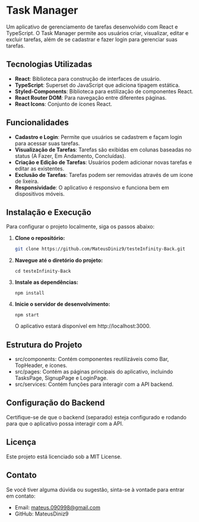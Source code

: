 # Task Manager

Um aplicativo de gerenciamento de tarefas desenvolvido com React e TypeScript. O Task Manager permite aos usuários criar, visualizar, editar e excluir tarefas, além de se cadastrar e fazer login para gerenciar suas tarefas.

## Tecnologias Utilizadas

- **React**: Biblioteca para construção de interfaces de usuário.
- **TypeScript**: Superset do JavaScript que adiciona tipagem estática.
- **Styled-Components**: Biblioteca para estilização de componentes React.
- **React Router DOM**: Para navegação entre diferentes páginas.
- **React Icons**: Conjunto de ícones React.

## Funcionalidades

- **Cadastro e Login**: Permite que usuários se cadastrem e façam login para acessar suas tarefas.
- **Visualização de Tarefas**: Tarefas são exibidas em colunas baseadas no status (A Fazer, Em Andamento, Concluídas).
- **Criação e Edição de Tarefas**: Usuários podem adicionar novas tarefas e editar as existentes.
- **Exclusão de Tarefas**: Tarefas podem ser removidas através de um ícone de lixeira.
- **Responsividade**: O aplicativo é responsivo e funciona bem em dispositivos móveis.

## Instalação e Execução

Para configurar o projeto localmente, siga os passos abaixo:

1. **Clone o repositório:**

   ```bash
   git clone https://github.com/MateusDiniz9/testeInfinity-Back.git
   ```

2. **Navegue até o diretório do projeto:**

   ```
   cd testeInfinity-Back
   ```

3. **Instale as dependências:**
   ```
   npm install
   ```
4. **Inicie o servidor de desenvolvimento:**
   ```
   npm start
   ```
   O aplicativo estará disponível em http://localhost:3000.

## Estrutura do Projeto

- src/components: Contém componentes reutilizáveis como Bar, TopHeader, e ícones.
- src/pages: Contém as páginas principais do aplicativo, incluindo TasksPage, SignupPage e LoginPage.
- src/services: Contém funções para interagir com a API backend.

## Configuração do Backend

Certifique-se de que o backend (separado) esteja configurado e rodando para que o aplicativo possa interagir com a API.

## Licença

Este projeto está licenciado sob a MIT License.

## Contato

Se você tiver alguma dúvida ou sugestão, sinta-se à vontade para entrar em contato:

- Email: mateus.090998@gmail.com
- GitHub: MateusDiniz9
